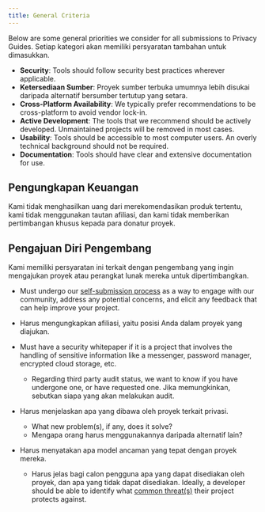```yaml
---
title: General Criteria
---
```


Below are some general priorities we consider for all submissions to Privacy Guides. Setiap kategori akan memiliki persyaratan tambahan untuk dimasukkan.

- **Security**: Tools should follow security best practices wherever applicable.
- **Ketersediaan Sumber**: Proyek sumber terbuka umumnya lebih disukai daripada alternatif bersumber tertutup yang setara.
- **Cross-Platform Availability**: We typically prefer recommendations to be cross-platform to avoid vendor lock-in.
- **Active Development**: The tools that we recommend should be actively developed. Unmaintained projects will be removed in most cases.
- **Usability**: Tools should be accessible to most computer users. An overly technical background should not be required.
- **Documentation**: Tools should have clear and extensive documentation for use.

## Pengungkapan Keuangan

Kami tidak menghasilkan uang dari merekomendasikan produk tertentu, kami tidak menggunakan tautan afiliasi, dan kami tidak memberikan pertimbangan khusus kepada para donatur proyek.

## Pengajuan Diri Pengembang

Kami memiliki persyaratan ini terkait dengan pengembang yang ingin mengajukan proyek atau perangkat lunak mereka untuk dipertimbangkan.

- Must undergo our [self-submission process](https://discuss.privacyguides.net/t/about-the-project-showcase-category/114) as a way to engage with our community, address any potential concerns, and elicit any feedback that can help improve your project.

- Harus mengungkapkan afiliasi, yaitu posisi Anda dalam proyek yang diajukan.

- Must have a security whitepaper if it is a project that involves the handling of sensitive information like a messenger, password manager, encrypted cloud storage, etc.
    - Regarding third party audit status, we want to know if you have undergone one, or have requested one. Jika memungkinkan, sebutkan siapa yang akan melakukan audit.

- Harus menjelaskan apa yang dibawa oleh proyek terkait privasi.
    - What new problem(s), if any, does it solve?
    - Mengapa orang harus menggunakannya daripada alternatif lain?

- Harus menyatakan apa model ancaman yang tepat dengan proyek mereka.
    - Harus jelas bagi calon pengguna apa yang dapat disediakan oleh proyek, dan apa yang tidak dapat disediakan. Ideally, a developer should be able to identify what [common threat(s)](../basics/common-threats.md) their project protects against.

